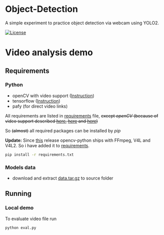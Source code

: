 # Object-Detection
A simple experiment to practice object detection via webcam using YOLO2. 

[![License](https://img.shields.io/badge/License-Apache%202.0-blue.svg?style=flat-square)](LICENSE)

# Video analysis demo

## Requirements

### Python
* openCV with video support ([Instruction](https://docs.opencv.org/trunk/d7/d9f/tutorial_linux_install.html))
* tensorflow ([Instruction](https://www.tensorflow.org/install/install_linux))
* pafy (for direct video links)


All requirements are listed in [requirements](requirements.txt) file, ~~except _openCV_ (because of video support described [here](https://pypi.python.org/pypi/opencv-python#frequently-asked-questions), [here](https://github.com/skvark/opencv-python/issues/49) and [here](https://github.com/skvark/opencv-python/issues/50))~~

So ~~(almost)~~ all required packages can be installed by _pip_

**Update:** Since [this](https://github.com/skvark/opencv-python/releases/tag/11) release opencv-python ships with FFmpeg, V4L and V4L2. So i have added it to [requirements](requirements.txt).
```bash
pip install -r requirements.txt
```

### Models data
* download and extract [data.tar.gz](https://s3.amazonaws.com/video-analysis-demo/data.tar.gz) to source folder

## Running

### Local demo
To evaluate video file run
```bash
python eval.py 

